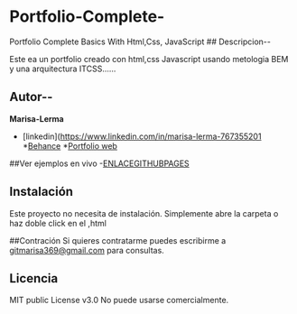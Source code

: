 # Portfolio-Complete-
Portfolio Complete Basics With Html,Css, JavaScript ## Descripcion--

Este ea un portfolio creado con html,css Javascript usando metologia BEM y una arquitectura ITCSS......

## Autor--
**Marisa-Lerma**

* [linkedin](https://www.linkedin.com/in/marisa-lerma-767355201
*[Behance](hhttps://www.Behance.net/midominio)
*[Portfolio web](https://midominio.com)


##Ver ejemplos en vivo
-[ENLACEGITHUBPAGES](ENLACEGITHUBPAGES)

## Instalación
Este proyecto no necesita de instalación. Simplemente abre la carpeta o haz doble click en el ,html

##Contración
Si quieres contratarme puedes escribirme a gitmarisa369@gmail.com para consultas.

## Licencia 
MIT public License v3.0
No puede usarse comercialmente.
